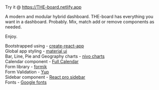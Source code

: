 Try it @ https://THE-board.netlify.app

A modern and modular hybrid dashboard. THE-board has everything you want in a dashboard. Probably. Mix, match add or remove components as needed.

Enjoy.

Bootstrapped using - [create-react-app](https://create-react-app.dev/) <br>
Global app styling - [material ui](https://mui.com/material-ui/getting-started/installation/)<br>
Bar, Line, Pie and Geography charts - [nivo charts](https://nivo.rocks/components/)<br>
Calendar component - [Full Calendar](https://fullcalendar.io/docs)<br>
Form library - [formik](https://formik.org/docs/overview#installation)<br>
Form Validation - [Yup](https://github.com/jquense/yup)<br>
Sidebar component - [React pro sidebar](https://github.com/azouaoui-med/react-pro-sidebar)<br>
Fonts - [Google fonts](https://fonts.google.com/)



